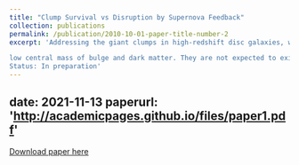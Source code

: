 ```yaml
---
title: "Clump Survival vs Disruption by Supernova Feedback"
collection: publications
permalink: /publication/2010-10-01-paper-title-number-2
excerpt: 'Addressing the giant clumps in high-redshift disc galaxies, we evaluate the conditions for clump survival versus disruption by supernova feedback in a disc dynamical timescale. We compare the energy deposited by supernova bubbles in the clump gas to the its gravitational binding energy in the clump, in the spirit of (Dekel & Silk 1986) and Toomre violent disk instability (Dekel, Sari & Ceverino 2009). We find that long-lived clumps tend to exist above a clump threshold mass, near the Toomre mass, in galaxies above a critical mass, above a threshold gas fraction, and with relatively

low central mass of bulge and dark matter. They are not expected to exist if the energy per supernova is well above the typical value, if the stellar initial mass function is top-heavy, or if the star-formation-rate efficiency is higher than commonly assumed.
Status: In preparation'
---
```

date: 2021-11-13
paperurl: 'http://academicpages.github.io/files/paper1.pdf'
---
[Download paper here](http://academicpages.github.io/files/paper1.pdf)

 
  

